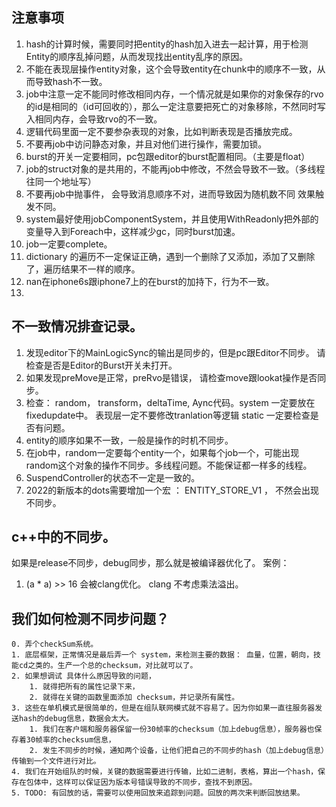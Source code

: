 ## 注意事项
1. hash的计算时候，需要同时把entity的hash加入进去一起计算，用于检测Entity的顺序乱掉问题，从而发现找出entity乱序的原因。
2. 不能在表现层操作entity对象，这个会导致entity在chunk中的顺序不一致，从而导致hash不一致。
3. job中注意一定不能同时修改相同内存，一个情况就是如果你的对象保存的rvo的id是相同的（id可回收的），那么一定注意要把死亡的对象移除，不然同时写入相同内存，会导致rvo的不一致。
4. 逻辑代码里面一定不要参杂表现的对象，比如判断表现是否播放完成。
5. 不要再job中访问静态对象，并且对他们进行操作，需要加锁。
6. burst的开关一定要相同，pc包跟editor的burst配置相同。（主要是float）
7. job的struct对象的是共用的，不能再job中修改，不然会导致不一致。（多线程往同一个地址写）
8. 不要再job中抛事件， 会导致消息顺序不对，进而导致因为随机数不同 效果触发不同。
9. system最好使用jobComponentSystem，并且使用WithReadonly把外部的变量导入到Foreach中，这样减少gc，同时burst加速。
10. job一定要complete。
11. dictionary 的遍历不一定保证正确，遇到一个删除了又添加，添加了又删除了，遍历结果不一样的顺序。
12. nan在iphone6s跟iphone7上的在burst的加持下，行为不一致。
13. 


## 不一致情况排查记录。
1. 发现editor下的MainLogicSync的输出是同步的，但是pc跟Editor不同步。 请检查是否是Editor的Burst开关未打开。
2. 如果发现preMove是正常，preRvo是错误， 请检查move跟lookat操作是否同步。
3. 检查： random， transform，deltaTime, Aync代码。system 一定要放在fixedupdate中。 表现层一定不要修改tranlation等逻辑 static 一定要检查是否有问题。
4. entity的顺序如果不一致，一般是操作的时机不同步。
5. 在job中，random一定要每个entity一个，如果每个job一个，可能出现random这个对象的操作不同步。多线程问题。不能保证都一样多的线程。
6. SuspendController的状态不一定是一致的。
7. 2022的新版本的dots需要增加一个宏 ： ENTITY_STORE_V1 ， 不然会出现不同步。


## c++中的不同步。
如果是release不同步，debug同步，那么就是被编译器优化了。
案例：
1.  (a * a) >> 16 会被clang优化。 clang 不考虑乘法溢出。


## 我们如何检测不同步问题？
    0. 弄个checkSum系统。
    1. 底层框架，正常情况是最后弄一个 system，来检测主要的数据： 血量，位置，朝向，技能cd之类的。生产一个总的checksum，对比就可以了。
    2. 如果想调试 具体什么原因导致的问题，
        1. 就得把所有的属性记录下来，
        2. 就得在关键的函数里面添加 checksum，并记录所有属性。
    3. 这些在单机模式是很简单的，但是在组队联网模式就不容易了。因为你如果一直往服务器发送hash的debug信息，数据会太大。
        1. 我们在客户端和服务器保留一份30帧率的checksum（加上debug信息），服务器也保存着30帧率的checksum信息，
        2. 发生不同步的时候，通知两个设备，让他们把自己的不同步的hash（加上debug信息）传输到一个文件进行对比。
    4. 我们在开始组队的时候，关键的数据需要进行传输，比如二进制，表格，算出一个hash，保存在包体中，这样可以保证因为版本号错误导致的不同步，查找不到原因。
    5. TODO: 有回放的话，需要可以使用回放来追踪到问题。回放的两次来判断回放结果。
